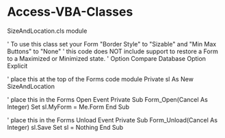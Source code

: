 # Access-VBA-Classes
SizeAndLocation.cls module

' To use this class set your Form "Border Style" to "Sizable" and "Min Max Buttons" to "None"
' this code does NOT include support to restore a Form to a Maximized or Minimized state.
'
Option Compare Database
Option Explicit

'  place this at the top of the Forms code module
Private sl As New SizeAndLocation

'  place this in the Forms Open Event
Private Sub Form_Open(Cancel As Integer)
   Set sl.MyForm = Me.Form
End Sub

'  place this in the Forms Unload Event
Private Sub Form_Unload(Cancel As Integer)
   sl.Save
   Set sl = Nothing
End Sub

